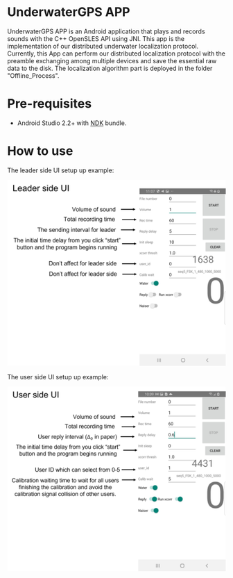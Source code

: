 UnderwaterGPS APP
============
UnderwaterGPS APP is an Android application that plays and records sounds with the C++ OpenSLES API using JNI. This app is the implementation of our distributed underwater localization protocol. Currently, this App can perform our distributed localization protocol with the preamble exchanging among multiple devices and save the essential raw data to the disk. The localization algorithm part is deployed in the folder "Offline_Process".

# Pre-requisites

- Android Studio 2.2+ with [NDK](https://developer.android.com/ndk/) bundle.

# How to use 
The leader side UI setup up example:
<p align="center">
<img src="Leader_UI.png" width="700">
</p>

The user side UI setup up example:
<p align="center">
<img src="User_UI.png" width="700">
</p>
